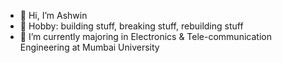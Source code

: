 - 👋 Hi, I’m Ashwin
- 👀 Hobby: building stuff, breaking stuff, rebuilding stuff
- 🌱 I’m currently majoring in Electronics & Tele-communication Engineering at Mumbai University

<!---
ashvnv/ashvnv is a ✨ special ✨ repository because its `README.md` (this file) appears on your GitHub profile.
You can click the Preview link to take a look at your changes.
--->
